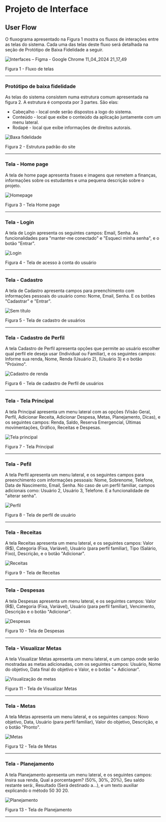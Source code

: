 
# Projeto de Interface

## User Flow

O fluxograma apresentado na Figura 1 mostra os fluxos de interações entre as telas do sistema. Cada uma das telas deste fluxo será detalhada na seção de Protótipo de Baixa Fidelidade a seguir.

![Interfaces – Figma - Google Chrome 11_04_2024 21_17_49](https://github.com/ICEI-PUC-Minas-PMV-ADS/pmv-ads-2024-1-e1-proj-web-t1-pmv-ads-2024-1-e1-projequilfinanc/assets/161634139/43a18f1e-0ef9-4b6e-9eef-11886b1d79ad)


Figura 1 - Fluxo de telas
<hr>

### Protótipo de baixa fidelidade

As telas do sistema consistem numa estrutura comum apresentada na figura 2. A estrutura é composta por 3 partes. São elas:

 - Cabeçalho - local onde serão dispostos a logo do sistema.
 - Conteúdo - local que exibe o conteúdo da aplicação juntamente com um menu lateral.
 - Rodapé - local que exibe informações de direitos autorais.
   
![Baxa fidelidade](https://github.com/ICEI-PUC-Minas-PMV-ADS/pmv-ads-2024-1-e1-proj-web-t1-pmv-ads-2024-1-e1-projequilfinanc/assets/161634139/c1c3bc8a-b946-4bae-a415-7666bf65943f)


Figura 2 - Estrutura padrão do site
<hr>


### Tela - Home page

A tela de home page apresenta frases e imagens que remetem a finanças, informações sobre os estudantes e uma pequena descrição sobre o projeto.

![Homepage](https://github.com/ICEI-PUC-Minas-PMV-ADS/pmv-ads-2024-1-e1-proj-web-t1-pmv-ads-2024-1-e1-projequilfinanc/assets/161634139/b316acc4-abaa-4f13-94f8-edeb87ef7172)

Figura 3 - Tela Home page
<hr>


### Tela - Login

A tela de Login apresenta os seguintes campos: Email, Senha. As funcionalidades para "manter-me
conectado" e "Esqueci minha senha", e o botão "Entrar".

![Login](https://github.com/ICEI-PUC-Minas-PMV-ADS/pmv-ads-2024-1-e1-proj-web-t1-pmv-ads-2024-1-e1-projequilfinanc/assets/161634139/6bb1ed8e-8631-436f-892e-918a0efcd756)

Figura 4 - Tela de acesso à conta do usuário
<hr>


### Tela - Cadastro

 A tela de Cadastro apresenta campos para preenchimento com informações pessoais do usuário como: Nome, Email, Senha. E os botões "Cadastrar" e "Entrar".
 
![Sem título](https://github.com/ICEI-PUC-Minas-PMV-ADS/pmv-ads-2024-1-e1-proj-web-t1-pmv-ads-2024-1-e1-projequilfinanc/assets/161634139/c9cb2a35-4c55-44bb-8394-23cf9e211c53)


 Figura 5 - Tela de cadastro de usuários
<hr>
 
 
 ### Tela - Cadastro de Perfil
 
 A tela Cadastro de Perfil apresenta opções que permite ao usuário escolher qual perfil ele deseja usar (Individual ou Familiar),  e os seguintes campos: Informe sua renda, Nome, Renda (Usuário 2), (Usuário 3) e o botão "Próximo".
 
![Cadastro de renda](https://github.com/ICEI-PUC-Minas-PMV-ADS/pmv-ads-2024-1-e1-proj-web-t1-pmv-ads-2024-1-e1-projequilfinanc/assets/161634139/ffb83f19-3019-4493-8c55-8017cbea66cc)

 Figura 6 - Tela de cadastro de Perfil de usuários
<hr>
 

 ### Tela - Tela Principal
 
 A tela Principal apresenta um menu lateral com as opções (Visão Geral, Perfil, Adicionar Receita, Adicionar Despesa, Metas,  Planejamento, Dicas), e os seguintes campos: Renda, Saldo, Reserva Emergencial, Últimas movimentações, Gráfico, Receitas e Despesas.
 
![Tela principal](https://github.com/ICEI-PUC-Minas-PMV-ADS/pmv-ads-2024-1-e1-proj-web-t1-pmv-ads-2024-1-e1-projequilfinanc/assets/161634139/477080c9-fb0c-455c-9766-dea8e68adba1)

  Figura 7 - Tela Principal
  <hr>

### Tela - Pefil

A tela Perfil apresenta um menu lateral, e os seguintes campos para preenchimento com informações pessoais: Nome, Sobrenome, Telefone, Data de Nascimento, Email, Senha. No caso de um perfil familiar, campos adicionais como: Usuário 2, Usuário 3, Telefone. E a funcionalidade de "alterar senha".

![Perfil](https://github.com/ICEI-PUC-Minas-PMV-ADS/pmv-ads-2024-1-e1-proj-web-t1-pmv-ads-2024-1-e1-projequilfinanc/assets/161634139/4d2a6947-592f-410e-8b28-e80fdb14b90d)


 Figura 8 - Tela de perfil de usuário
<hr>
 

### Tela - Receitas

A tela Receitas apresenta um menu lateral, e os seguintes campos: Valor (R$), Categoria (Fixa, Variável), Usuário (para perfil familiar), Tipo (Salário, Fixo), Descrição, e o botão "Adicionar".

![Receitas](https://github.com/ICEI-PUC-Minas-PMV-ADS/pmv-ads-2024-1-e1-proj-web-t1-pmv-ads-2024-1-e1-projequilfinanc/assets/161634139/998e04b3-94b0-4aeb-b364-0e308751c203)


Figura 9 - Tela de Receitas 
<hr>

### Tela - Despesas 

A tela Despesas apresenta um menu lateral, e os seguintes campos: Valor (R$), Categoria (Fixa, Variável), Usuário (para perfil familiar), Vencimento, Descrição e o botão "Adicionar".

![Despesas](https://github.com/ICEI-PUC-Minas-PMV-ADS/pmv-ads-2024-1-e1-proj-web-t1-pmv-ads-2024-1-e1-projequilfinanc/assets/161634139/768d2c8c-687c-4b13-ae69-b73eade18b2a)


Figura 10 - Tela de Despesas
<hr>

### Tela - Visualizar Metas 

A tela Visualizar Metas apresenta um menu lateral, e um campo onde serão mostradas as metas adicionadas, com os seguintes campos: Usuário, Nome do objetivo, Data final do objetivo e Valor, e o botão "+ Adicionar".

![Visualização de metas](https://github.com/ICEI-PUC-Minas-PMV-ADS/pmv-ads-2024-1-e1-proj-web-t1-pmv-ads-2024-1-e1-projequilfinanc/assets/161634139/3e5919c2-e75c-4f4f-a3a4-a21673310894)


Figura 11 - Tela de Visualizar Metas
<hr>

### Tela - Metas

A tela Metas apresenta um menu lateral, e os seguintes campos: Novo objetivo, Data, Usuário (para perfil familiar), Valor do objetivo, Descrição, e o botão "Pronto".

![Metas](https://github.com/ICEI-PUC-Minas-PMV-ADS/pmv-ads-2024-1-e1-proj-web-t1-pmv-ads-2024-1-e1-projequilfinanc/assets/161634139/9cf1324f-8054-4c9a-8e3b-6748c91f72eb)


Figura 12 - Tela de Metas
<hr>


### Tela - Planejamento

A tela Planejamento apresenta um menu lateral, e os seguintes campos: Insira sua renda, Qual a porcentagem? (50%, 30%, 20%), Seu saldo restante será:, Resultado (Será destinado a...), e um texto auxiliar explicando o método 50 30 20.

![Planejamento](https://github.com/ICEI-PUC-Minas-PMV-ADS/pmv-ads-2024-1-e1-proj-web-t1-pmv-ads-2024-1-e1-projequilfinanc/assets/161634139/74204da9-0669-4769-9e6e-1e3619689b2c)

Figura 13 - Tela de Planejamento
<hr>




